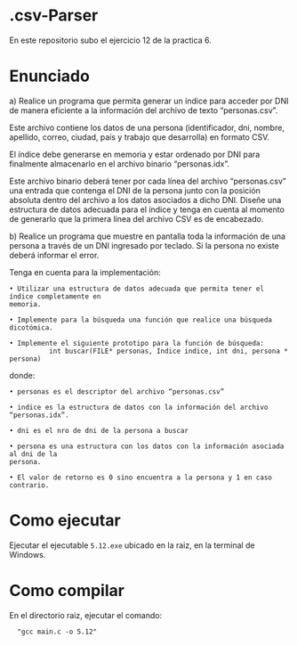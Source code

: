 # .csv-Parser
En este repositorio subo el ejercicio 12 de la practica 6.

# Enunciado

a) Realice un programa que permita generar un índice para acceder por DNI de manera eficiente a
la información del archivo de texto “personas.csv”. 

Este archivo contiene los datos de una persona
(identificador, dni, nombre, apellido, correo, ciudad, país y trabajo que desarrolla) en formato CSV.

  El índice debe generarse en memoria y estar ordenado por DNI para finalmente almacenarlo en el
archivo binario “personas.idx”. 

Este archivo binario deberá tener por cada línea del archivo
“personas.csv” una entrada que contenga el DNI de la persona junto con la posición absoluta dentro
del archivo a los datos asociados a dicho DNI. Diseñe una estructura de datos adecuada para el
índice y tenga en cuenta al momento de generarlo que la primera línea del archivo CSV es de
encabezado.

b) Realice un programa que muestre en pantalla toda la información de una persona a través de un
DNI ingresado por teclado. Si la persona no existe deberá informar el error.

Tenga en cuenta para la implementación:

    • Utilizar una estructura de datos adecuada que permita tener el índice completamente en
    memoria.

    • Implemente para la búsqueda una función que realice una búsqueda dicotómica.

    • Implemente el siguiente prototipo para la función de búsqueda:
              int buscar(FILE* personas, Indice indice, int dni, persona * persona)

donde:

    • personas es el descriptor del archivo “personas.csv”

    • indice es la estructura de datos con la información del archivo “personas.idx”.

    • dni es el nro de dni de la persona a buscar

    • persona es una estructura con los datos con la información asociada al dni de la
    persona.

    • El valor de retorno es 0 sino encuentra a la persona y 1 en caso contrario. 


# Como ejecutar
  Ejecutar el ejecutable ``5.12.exe`` ubicado en la raiz, en la terminal de Windows.
# Como compilar
  En el directorio raiz, ejecutar el comando: 
  ```
    "gcc main.c -o 5.12"
  ```
  

